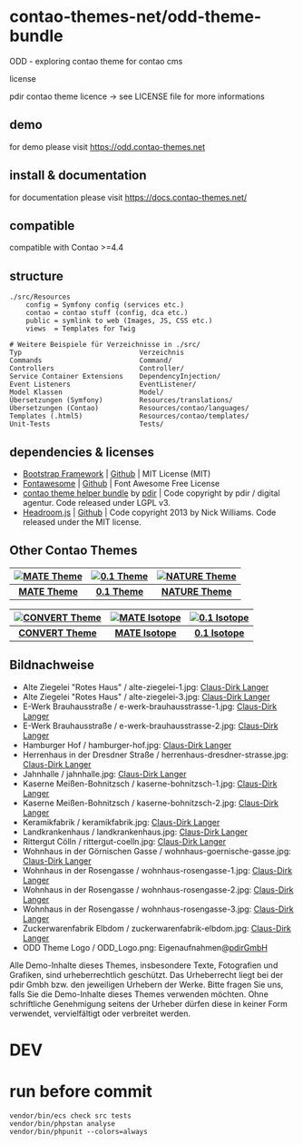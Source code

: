 # contao-themes-net/odd-theme-bundle
ODD - exploring contao theme for contao cms

license

pdir contao theme licence -> see LICENSE file for more informations

## demo

for demo please visit https://odd.contao-themes.net

## install & documentation

for documentation please visit https://docs.contao-themes.net/

## compatible
compatible with Contao >=4.4

## structure

    ./src/Resources
        config = Symfony config (services etc.)
        contao = contao stuff (config, dca etc.)
        public = symlink to web (Images, JS, CSS etc.)
        views  = Templates for Twig

    # Weitere Beispiele für Verzeichnisse in ./src/
    Typ     	                    Verzeichnis
    Commands	                    Command/
    Controllers	                    Controller/
    Service Container Extensions	DependencyInjection/
    Event Listeners	                EventListener/
    Model Klassen	                Model/
    Übersetzungen (Symfony)	        Resources/translations/
    Übersetzungen (Contao)	        Resources/contao/languages/
    Templates (.html5)              Resources/contao/templates/
    Unit-Tests	                    Tests/


## dependencies & licenses

- [Bootstrap Framework](https://getbootstrap.com/) | [Github](https://github.com/twbs/bootstrap) | MIT License (MIT)
- [Fontawesome](https://fontawesome.com/) | [Github](https://github.com/FortAwesome/Font-Awesome) | Font Awesome Free License
- [contao theme helper bundle](https://github.com/pdir/contao-theme-helper-bundle) by [pdir](https://pdir.de/ "Webdesign für Dresden") | Code copyright by pdir / digital agentur. Code released under LGPL v3.
- [Headroom.js](http://wicky.nillia.ms/headroom.js/) | [Github](https://github.com/WickyNilliams/headroom.js) | Code copyright 2013 by Nick Williams. Code released under the MIT license.

## Other Contao Themes

| [![MATE Theme](https://contao-themes.net/files/contao-themes-net/screenshots/mate%20theme/mate_theme_green_670x670.png)](https://contao-themes.net/theme-detail/mate.html) | [![0.1 Theme](https://contao-themes.net/assets/images/3/0.1_Energy_saving_Contao_Theme_00-1e927a73.jpg)](https://contao-themes.net/theme-detail/zeroone.html) | [![NATURE Theme](https://contao-themes.net/assets/images/6/00_00_naturetheme-605a9391.jpg)](https://contao-themes.net/theme-detail/nature.html) |
|:---:|:---:|:---:|
| [**MATE Theme**](https://contao-themes.net/theme-detail/mate.html) | [**0.1 Theme**](https://contao-themes.net/theme-detail/zeroone.html) | [**NATURE Theme**](https://contao-themes.net/theme-detail/nature.html) |


| [![CONVERT Theme](https://contao-themes.net/assets/images/7/Convert_Selling_Contao_Theme_01-9c1306b6.png)](https://contao-themes.net/theme-detail/convert.html) | [![MATE Isotope](https://contao-themes.net/assets/images/a/01_mate-isotope-shop-theme_quadrat-afa8f36f.jpg)](https://contao-themes.net/theme-detail/mate-isotope.html) | [![0.1 Isotope](https://contao-themes.net/assets/images/5/0.1_Isotope_00-57e3b5b2.jpg)](https://contao-themes.net/theme-detail/zeroone-isotope.html) |
|:---:|:---:|:---:|
| [**CONVERT Theme**](https://contao-themes.net/theme-detail/convert.html) | [**MATE Isotope**](https://contao-themes.net/theme-detail/mate-isotope.html) | [**0.1 Isotope**](https://contao-themes.net/theme-detail/zeroone-isotope.html) |

## Bildnachweise

* Alte Ziegelei "Rotes Haus" / alte-ziegelei-1.jpg: [Claus-Dirk Langer](http://www.clausdirklanger.de/)
* Alte Ziegelei "Rotes Haus" / alte-ziegelei-3.jpg: [Claus-Dirk Langer](http://www.clausdirklanger.de/)
* E-Werk Brauhausstraße / e-werk-brauhausstrasse-1.jpg: [Claus-Dirk Langer](http://www.clausdirklanger.de/)
* E-Werk Brauhausstraße / e-werk-brauhausstrasse-2.jpg: [Claus-Dirk Langer](http://www.clausdirklanger.de/)
* Hamburger Hof / hamburger-hof.jpg: [Claus-Dirk Langer](http://www.clausdirklanger.de/)
* Herrenhaus in der Dresdner Straße / herrenhaus-dresdner-strasse.jpg: [Claus-Dirk Langer](http://www.clausdirklanger.de/)
* Jahnhalle / jahnhalle.jpg: [Claus-Dirk Langer](http://www.clausdirklanger.de/)
* Kaserne Meißen-Bohnitzsch / kaserne-bohnitzsch-1.jpg: [Claus-Dirk Langer](http://www.clausdirklanger.de/)
* Kaserne Meißen-Bohnitzsch / kaserne-bohnitzsch-2.jpg: [Claus-Dirk Langer](http://www.clausdirklanger.de/)
* Keramikfabrik / keramikfabrik.jpg: [Claus-Dirk Langer](http://www.clausdirklanger.de/)
* Landkrankenhaus / landkrankenhaus.jpg: [Claus-Dirk Langer](http://www.clausdirklanger.de/)
* Rittergut Cölln / rittergut-coelln.jpg: [Claus-Dirk Langer](http://www.clausdirklanger.de/)
* Wohnhaus in der Görnischen Gasse / wohnhaus-goernische-gasse.jpg: [Claus-Dirk Langer](http://www.clausdirklanger.de/)
* Wohnhaus in der Rosengasse / wohnhaus-rosengasse-1.jpg: [Claus-Dirk Langer](http://www.clausdirklanger.de/)
* Wohnhaus in der Rosengasse / wohnhaus-rosengasse-2.jpg: [Claus-Dirk Langer](http://www.clausdirklanger.de/)
* Wohnhaus in der Rosengasse / wohnhaus-rosengasse-3.jpg: [Claus-Dirk Langer](http://www.clausdirklanger.de/)
* Zuckerwarenfabrik Elbdom / zuckerwarenfabrik-elbdom.jpg: [Claus-Dirk Langer](http://www.clausdirklanger.de/)
* ODD Theme Logo / ODD_Logo.png: Eigenaufnahmen@[pdirGmbH](https://pdir.de/)

Alle Demo-Inhalte dieses Themes, insbesondere Texte, Fotografien und Grafiken, sind urheberrechtlich geschützt. Das Urheberrecht liegt bei der pdir Gmbh bzw. den jeweiligen Urhebern der Werke. Bitte fragen Sie uns, falls Sie die Demo-Inhalte dieses Themes verwenden möchten. Ohne schriftliche Genehmigung seitens der Urheber dürfen diese in keiner Form verwendet, vervielfältigt oder verbreitet werden.

# DEV
# run before commit

    vendor/bin/ecs check src tests
    vendor/bin/phpstan analyse
    vendor/bin/phpunit --colors=always
